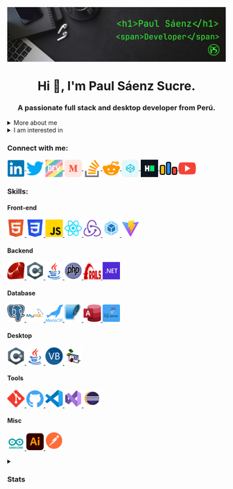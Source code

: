 <img align="center" src="./public/banner.png" alt="banner">

<h1 align="center">Hi 👋, I'm Paul Sáenz Sucre.</h1>
<h3 align="center">A passionate full stack and desktop developer from Perú.</h3>
<details>
  <summary>
  More about me
  </summary>
  <p>
  I am a full-stack web developer and a self-taught desktop developer. Currently, I am in the process of refactoring my old desktop application. The application enables users to sell food in a restaurant through a web interface. I utilize standard languages such as HTML5, CSS3, and JavaScript, along with React and Redux libraries for the front-end. For the backend, I employ Ruby on Rails and PostgreSQL.
  </p>
  <p>
  I have had a passion for computers since my childhood. My father introduced me to coding using a programming language called BASIC. As I grew older, I took it upon myself to learn Assembly language and develop an application called DSKPATCH, which served as a hard disk sector data editor. During this time, I dedicated additional hours after school to teach myself various programming languages, such as Visual Basic 6, Standard Query Language (SQL), PASCAL, JAVA, and C#, as well as object-oriented programming and other programming paradigms.
  </p>
  <p>
  This extensive experience has equipped me with the ability to design logically coherent algorithms, data structures, and application prototypes during the initial stages of the development process.
  </p>
</details>
<details>
  <summary>
    I am interested in
  </summary>
    <ul>
      <li>
        :books: I love to read, especially about programming, electronics, embedded devices, design, mathematics, and chess.
      </li>
      <li>
        :trophy: Playing chess brings me great joy.
      </li>
      <li>
        :guitar: In addition, I enjoy playing music. I have taught myself how to play the guitar and bass, and I am currently learning to play the keyboard.
      </li>
      <li>
        :wrench: Furthermore, I have a passion for crafting circuits with Arduino.
      </li>
    </ul>
</details>

<h3 align="left">Connect with me:</h3>
<p align="left">
  <a href="https://www.linkedin.com/in/paulsaenzsucre/" target="blank">
    <img align="center" src="./public/linked-in.svg" alt="linked in" height="auto" width="40" />
  </a>
  <a href="https://twitter.com/paulsaenzsucre" target="blank"><img align="center" src="./public/twitter.svg" alt="twitter" height="auto" width="40" /></a>
  <a href="https://dev.to/paulsaenzsucre" target="blank">
    <img align="center" src="./public/devto.svg" alt="dev" height="auto" width="40" />
  </a>
  <a href="https://medium.com/@paulsaenzsucre" target="blank">
    <img align="center" src="./public/medium.svg" alt="medium" height="auto" width="40" />
  </a>
  <a href="https://stackoverflow.com/users/4383086/paulsaenzsucre" target="blank">
    <img align="center" src="./public/stack-overflow.svg" alt="stack overflow" height="auto" width="40" />
  </a>
  <a href="https://www.reddit.com/user/paulsaenzsucre" target="blank">
    <img align="center" src="./public/reddit.svg" alt="reddit" height="auto" width="40" />
  </a>
  <a href="https://codepen.io/paulsaenzsucre" target="blank">
    <img align="center" src="./public/codepen.svg" alt="paulsaenzsucre" height="auto" width="40" />
  </a>
  <a href="https://www.hackerrank.com/paulsaenzsucre" target="blank">
    <img align="center" src="./public/hackerrank.svg" alt="codeforces" height="auto" width="40" />
  </a>
  <a href="https://codeforces.com/profile/paulsaenzsucre" target="blank">
    <img align="center" src="./public/codeforces.svg" alt="codeforces" height="auto" width="40" />
  </a>
  <a href="https://www.youtube.com/@paulsaenzsucre" target="blank">
    <img align="center" src="./public/youtube.svg" alt="youtube" height="auto" width="40" />
  </a>
</p>

<h3 align="left">Skills:</h3>
<h4 align="left">Front-end</h4>
<p align="left">
  <a href="https://www.w3.org/html/" target="_blank" rel="noreferrer"> 
    <img src="./public/html5.svg" title="HTML5" alt="html5" width="40" height="auto"/>
  </a>
  <a href="https://www.w3schools.com/css/" target="_blank" rel="noreferrer">
    <img src="./public/css3.svg" title="CSS3" alt="css3" width="40" height="auto"/>
  </a>
  <a href="https://developer.mozilla.org/en-US/docs/Web/JavaScript"     target="_blank" rel="noreferrer">
    <img src="./public/javascript.svg" title="JavaScript" alt="javascript" width="40" height="auto"/>
  </a>
  <a href="https://react.dev/" target="_blank" rel="noreferrer">
    <img src="./public/reactjs.svg" title="React" alt="javascript" width="40" height="auto"/>
  </a>
  <a href="https://redux.js.org/" target="_blank" rel="noreferrer">
    <img src="./public/redux.svg" title="Redux" alt="redux" width="40" height="auto"/>
  </a>
  <a href="https://webpack.js.org/" target="_blank" rel="noreferrer">
    <img src="./public/webpack.svg" title="Webpack" alt="webpack" width="40" height="auto"/>
  </a>
  <a href="https://vitejs.dev/" target="_blank" rel="noreferrer">
    <img src="./public/vite.svg" title="Vite" alt="vite" width="40" height="auto"/>
  </a>
</p>

<h4 align="left">Backend</h4>
<p align="left">
  <a href="https://www.ruby-lang.org/en/" target="_blank" rel="noreferrer">
    <img src="./public/ruby.svg" title="Ruby" alt="ruby" width="40" height="auto"/>
  </a>
  <a href="https://www.w3schools.com/cs/" target="_blank" rel="noreferrer">
    <img src="./public/csharp.svg" title="CSharp" alt="csharp" width="40" height="auto"/>
  </a>
  <a href="https://www.java.com" target="_blank" rel="noreferrer">
    <img src="./public/java.svg" title="Java" alt="java" width="40" height="40"/>
  </a>
  <a href="https://www.php.net/" target="_blank" rel="noreferrer">
    <img src="./public/php.svg" title="PHP" alt="php" width="40" height="40"/>
  </a>
  <a href="https://rubyonrails.org/" target="_blank" rel="noreferrer">
    <img src="./public/rails.svg" title="Rails" alt="rails" width="40" height="40"/>
  </a>
  <a href="https://dotnet.microsoft.com/" target="_blank" rel="noreferrer">
    <img src="./public/dotnet.svg" title="Dot Net" alt="rails" width="40" height="40"/>
  </a>
</p>

<h4 align="left">Database</h4>
<p align="left">
  <a href="https://www.postgresql.org/" target="_blank" rel="noreferrer">
    <img src="./public/postgresql.svg" title="PostgreSQL" alt="postgresql" width="40" height="40"/>
  </a>
  <a href="https://www.mysql.com/" target="_blank" rel="noreferrer">
    <img src="./public/mysql.svg" title="MySQL" alt="mysql" width="40" height="40"/>
  </a>
  <a href="https://www.mysql.com" target="_blank" rel="noreferrer">
    <img src="./public/mariadb.svg" title="MariaDB" alt="maria db" width="40" height="40"/>
  </a>
  <a href="https://www.sqlite.org/index.html" target="_blank" rel="noreferrer">
    <img src="./public/sqlite.svg" title="SQLite" alt="sqlite" width="40" height="40"/>
  </a>
  <a href="https://www.microsoft.com/en-us/microsoft-365/access" target="_blank" rel="noreferrer">
    <img src="./public/access.svg" title="MS Access" alt="access" width="40" height="40"/>
  </a>
  <a href="https://www.mysql.com" target="_blank" rel="noreferrer">
    <img src="./public/sql-server.svg" title="SQL Server" alt="maria db" width="40" height="auto"/>
  </a>
</p>

<h4 align="left">Desktop</h4>
<p align="left">
  <a href="https://www.w3schools.com/cs/" target="_blank" rel="noreferrer">
    <img src="./public/csharp.svg" title="CSharp" alt="csharp" width="40" height="auto"/>
  </a>
  <a href="https://www.java.com" target="_blank" rel="noreferrer">
    <img src="./public/java.svg" title="Java" alt="java" width="40" height="auto"/>
  </a>
  <a href="https://www.java.com" target="_blank" rel="noreferrer">
    <img src="./public/vbnet.svg" title="Visual Basic Net" alt="java" width="40" height="auto"/>
  </a>
  <a href="https://learn.microsoft.com/en-us/previous-versions/visualstudio/visual-basic-6/visual-basic-6.0-documentation" target="_blank" rel="noreferrer">
    <img src="./public/vb6.gif" title="Visual Basic 6.0" alt="Visual Basic 6.0" width="40" height="auto"/>
  </a>
</p>

<h4 align="left">Tools</h4>
<p align="left">
  <a href="https://git-scm.com/" target="_blank" rel="noreferrer">
    <img src="./public/git.svg" title="Git" alt="git" width="40" height="auto"/>
  </a>
  <a href="https://github.com/" target="_blank" rel="noreferrer">
    <img src="./public/github.svg" title="GitHub" alt="GitHub" width="40" height="auto"/>
  </a>
  <a href="https://code.visualstudio.com/" target="_blank" rel="noreferrer">
    <img src="./public/vscode.svg" title="Visual Studio Code" alt="Visual Studio Code" width="40" height="auto"/>
  </a>
  <a href="https://visualstudio.microsoft.com/" target="_blank" rel="noreferrer">
    <img src="./public/vs2022.svg" title="Visual Studio" alt="Visual Studio" width="40" height="auto"/>
  </a>
  <a href="https://www.eclipse.org/" target="_blank" rel="noreferrer">
    <img src="./public/eclipse.svg" title="Eclipse" alt="eclipse" width="40" height="auto"/>
  </a>
</p>

<h4 align="left">Misc</h4>
<p align="left">
  <a href="https://www.arduino.cc/" target="_blank" rel="noreferrer">  
    <img src="./public/arduino.svg" title="Arduino" alt="arduino" width="40" height="auto"/>
  </a>
  <a href="https://www.adobe.com/in/products/illustrator.html" target="_blank" rel="noreferrer">
    <img src="./public/illustrator.svg" title="Adobe Illustrator" alt="illustrator" width="40" height="auto"/>
  </a> 
  <a href="https://postman.com" target="_blank" rel="noreferrer">
    <img src="./public/postman.svg" title="Postman" alt="postman" width="40" height="auto"/>
  </a>
</p>

<details>
  <summary>
    <h3>Stats</h3>
  </summary>
  <p>
    <img align="center" src="https://metrics.lecoq.io/paulsaenzsucre?template=classic&activity=1&code=1&gists=1&chess=1&base=header%2C%20activity%2C%20community%2C%20repositories%2C%20metadata&base.indepth=false&base.hireable=false&base.skip=false&activity=false&activity.limit=5&activity.load=300&activity.days=14&activity.visibility=all&activity.timestamps=false&activity.filter=all&code=false&code.lines=12&code.load=400&code.days=3&code.visibility=public&gists=false&chess=false&chess.user=elalfildecolor&chess.platform=lichess.org&chess.animation=%7B%0A%20%20%22size%22%3A%2040%2C%0A%20%20%22delay%22%3A%203%2C%0A%20%20%22duration%22%3A%200.6%0A%7D%0A&config.timezone=America%2FBogota" alt="paulsaenzsucre" />
    <img align="center" src="https://github-readme-stats.vercel.app/api/top-langs?username=paulsaenzsucre&langs_count=10&count_private=true&show_icons=true&theme=transparent&locale=en&layout=compact" alt="paulsaenzsucre" />
    <img align="center" src="https://github-readme-stats.vercel.app/api?username=paulsaenzsucre&count_private=true&show_icons=true&theme=transparent" alt="paulsaenzsucre" />
    <img align="center" src="https://github-readme-streak-stats.herokuapp.com/?user=paulsaenzsucre&theme=transparent" alt="paulsaenzsucre" />
  </p>
</details>
